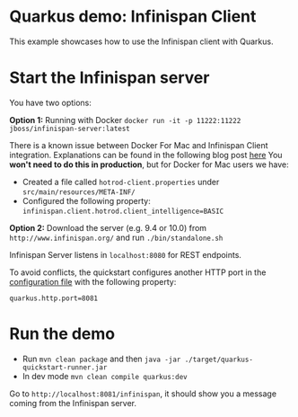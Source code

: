 # Quarkus demo: Infinispan Client

This example showcases how to use the Infinispan client with Quarkus.

# Start the Infinispan server

You have two options:

**Option 1:** Running with Docker `docker run -it -p 11222:11222 jboss/infinispan-server:latest`

There is a known issue between Docker For Mac and Infinispan Client integration. Explanations can be found in
the following blog post [here](https://blog.infinispan.org/2018/03/accessing-infinispan-inside-docker-for.html)
You **won't need to do this in production**, but for Docker for Mac users we have:
- Created a file called `hotrod-client.properties` under `src/main/resources/META-INF/`
- Configured the following property: `infinispan.client.hotrod.client_intelligence=BASIC`

**Option 2:** Download the server (e.g. 9.4 or 10.0) from `http://www.infinispan.org/` and run `./bin/standalone.sh`

Infinispan Server listens in `localhost:8080` for REST endpoints.

To avoid conflicts, the quickstart configures another HTTP port in the [configuration file](/src/main/resources/application.properties)
with the following property:

`
quarkus.http.port=8081
`

# Run the demo

- Run `mvn clean package` and then `java -jar ./target/quarkus-quickstart-runner.jar`
- In dev mode `mvn clean compile quarkus:dev`

Go to `http://localhost:8081/infinispan`, it should show you a message coming from the Infinispan server.

